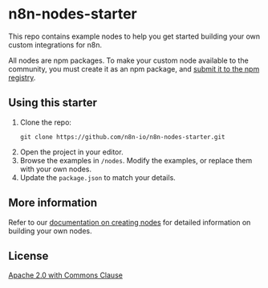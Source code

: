 # n8n-nodes-starter

This repo contains example nodes to help you get started building your own custom integrations for n8n.

All nodes are npm packages. To make your custom node available to the community, you must create it as an npm package, and [submit it to the npm registry](https://docs.npmjs.com/packages-and-modules/contributing-packages-to-the-registry).

## Using this starter

1. Clone the repo:
    ```
    git clone https://github.com/n8n-io/n8n-nodes-starter.git
    ```
2. Open the project in your editor.
3. Browse the examples in `/nodes`. Modify the examples, or replace them with your own nodes.
4. Update the `package.json` to match your details.

## More information

Refer to our [documentation on creating nodes](https://docs.n8n.io/integrations/creating-nodes/) for detailed information on building your own nodes.

## License

[Apache 2.0 with Commons Clause](https://github.com/n8n-io/n8n/blob/master/packages/nodes-base/LICENSE.md)

